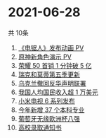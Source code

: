 # 2021-06-28
  共 10条

  <!-- BEGIN -->
  <!-- 最后更新时间:Mon Jun 28 2021 16:18:31 GMT+0000 (Coordinated Universal Time) -->
  1. [《电锯人》发布动画 PV  ](https://www.zhihu.com/search?q=电锯人)
1. [原神新角色演示 PV](https://www.zhihu.com/search?q=原神)
1. [荣耀 50 首销 1 分钟破 5 亿](https://www.zhihu.com/search?q=荣耀50)
1. [瑞克和莫蒂第五季更新](https://www.zhihu.com/search?q=瑞克和莫蒂)
1. [乌克兰撤回反华声明联署](https://www.zhihu.com/search?q=乌克兰)
1. [我国人均国民收入超 1 万美元](https://www.zhihu.com/search?q=人均国民收入)
1. [小米电视 6 系列发布](https://www.zhihu.com/search?q=小米电视)
1. [今年新增 37 个本科专业](https://www.zhihu.com/search?q=新专业)
1. [葡萄牙无缘欧洲杯八强](https://www.zhihu.com/search?q=葡萄牙队)
1. [高校录取通知书](https://www.zhihu.com/search?q=高校录取通知书)
  <!-- END -->
  
